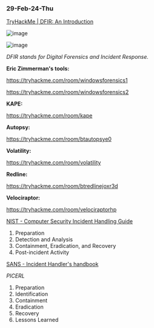 ### 29-Feb-24-Thu

[TryHackMe | DFIR: An Introduction](https://tryhackme.com/room/introductoryroomdfirmodule)

![image](https://github.com/r1skkam/TryHackMe-Walkthroughs/assets/58542375/d18a7888-f7b6-4713-a1a3-d132aa250db5)

![image](https://github.com/r1skkam/TryHackMe-Walkthroughs/assets/58542375/d1bafd90-a55d-4585-af4d-83b888cc3f50)

*DFIR stands for Digital Forensics and Incident Response.*

**Eric Zimmerman's tools:**

https://tryhackme.com/room/windowsforensics1

https://tryhackme.com/room/windowsforensics2

**KAPE:**

https://tryhackme.com/room/kape

**Autopsy:**

https://tryhackme.com/room/btautopsye0

**Volatility:**

https://tryhackme.com/room/volatility

**Redline:**

https://tryhackme.com/room/btredlinejoxr3d

**Velociraptor:**

https://tryhackme.com/room/velociraptorhp

[NIST - Computer Security Incident Handling Guide](https://nvlpubs.nist.gov/nistpubs/SpecialPublications/NIST.SP.800-61r2.pdf)

1. Preparation
2. Detection and Analysis
3. Containment, Eradication, and Recovery
4. Post-incident Activity

[SANS - Incident Handler's handbook](https://www.sans.org/white-papers/33901/)

*PICERL*

1. Preparation
2. Identification
3. Containment
4. Eradication
5. Recovery
6. Lessons Learned

